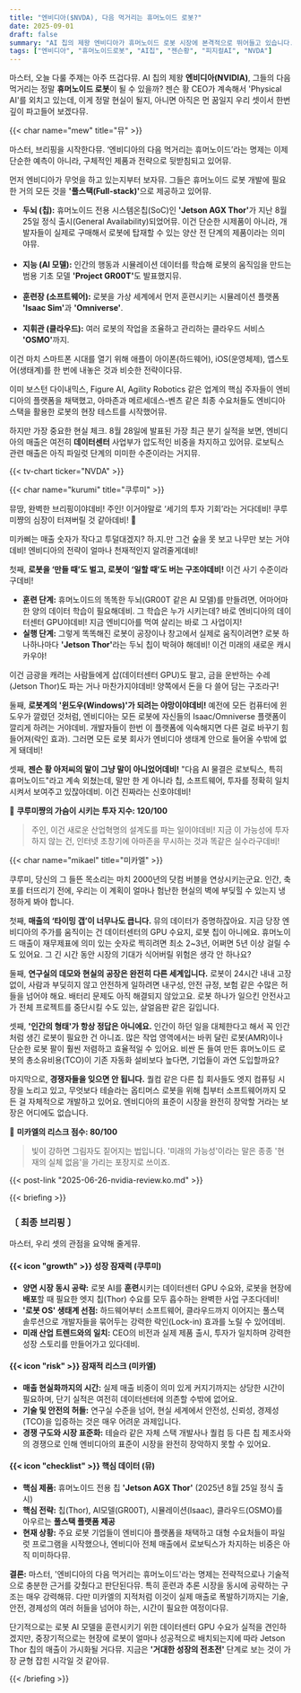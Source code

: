 ```yaml
---
title: "엔비디아($NVDA), 다음 먹거리는 휴머노이드 로봇?"
date: 2025-09-01
draft: false
summary: "AI 칩의 제왕 엔비디아가 휴머노이드 로봇 시장에 본격적으로 뛰어들고 있습니다. 로봇의 훈련과 실행 양면에서 수익을 창출하는 엔비디아의 원대한 계획과, 실제 매출로 이어지기까지 넘어야 할 기술 및 안전성의 허들이라는 잠재적 리스크를 놓고 세 명의 전문가가 심도 깊은 토론을 펼칩니다."
tags: ["엔비디아", "휴머노이드로봇", "AI칩", "젠슨황", "피지컬AI", "NVDA"]
---
```


<p>마스터, 오늘 다룰 주제는 아주 뜨겁다뮤. AI 칩의 제왕 <strong>엔비디아(NVIDIA)</strong>, 그들의 다음 먹거리는 정말 <strong>휴머노이드 로봇</strong>이 될 수 있을까? 젠슨 황 CEO가 계속해서 'Physical AI'를 외치고 있는데, 이게 정말 현실이 될지, 아니면 아직은 먼 꿈일지 우리 셋이서 한번 깊이 파고들어 보겠다뮤.</p>

{{< char name="mew" title="뮤" >}}
<p>마스터, 브리핑을 시작한다뮤. ‘엔비디아의 다음 먹거리는 휴머노이드’라는 명제는 이제 단순한 예측이 아니라, 구체적인 제품과 전략으로 뒷받침되고 있어뮤.</p>
<p>먼저 엔비디아가 무엇을 하고 있는지부터 보자뮤. 그들은 휴머노이드 로봇 개발에 필요한 거의 모든 것을 <strong>'풀스택(Full-stack)'</strong>으로 제공하고 있어뮤.</p>
<ul>
    <li><strong>두뇌 (칩):</strong> 휴머노이드 전용 시스템온칩(SoC)인 <strong>'Jetson AGX Thor'</strong>가 지난 8월 25일 정식 출시(General Availability)되었어뮤. 이건 단순한 시제품이 아니라, 개발자들이 실제로 구매해서 로봇에 탑재할 수 있는 양산 전 단계의 제품이라는 의미야뮤.</li><br>
    <li><strong>지능 (AI 모델):</strong> 인간의 행동과 시뮬레이션 데이터를 학습해 로봇의 움직임을 만드는 범용 기초 모델 <strong>'Project GR00T'</strong>도 발표했지뮤.</li><br>
    <li><strong>훈련장 (소프트웨어):</strong> 로봇을 가상 세계에서 먼저 훈련시키는 시뮬레이션 플랫폼 <strong>'Isaac Sim'</strong>과 <strong>'Omniverse'</strong>.</li><br>
    <li><strong>지휘관 (클라우드):</strong> 여러 로봇의 작업을 조율하고 관리하는 클라우드 서비스 <strong>'OSMO'</strong>까지.</li>
</ul>
<p>이건 마치 스마트폰 시대를 열기 위해 애플이 아이폰(하드웨어), iOS(운영체제), 앱스토어(생태계)를 한 번에 내놓은 것과 비슷한 전략이다뮤.</p>
<p>이미 보스턴 다이내믹스, Figure AI, Agility Robotics 같은 업계의 핵심 주자들이 엔비디아의 플랫폼을 채택했고, 아마존과 메르세데스-벤츠 같은 최종 수요처들도 엔비디아 스택을 활용한 로봇의 현장 테스트를 시작했어뮤.</p>
<p>하지만 가장 중요한 현실 체크. 8월 28일에 발표된 가장 최근 분기 실적을 보면, 엔비디아의 매출은 여전히 <strong>데이터센터</strong> 사업부가 압도적인 비중을 차지하고 있어뮤. 로보틱스 관련 매출은 아직 파일럿 단계의 미미한 수준이라는 거지뮤.</p>

{{< tv-chart ticker="NVDA" >}}

{{< char name="kurumi" title="쿠루미" >}}
<p>뮤땅, 완벽한 브리핑이야데비! 주인! 이거야말로 ‘세기의 투자 기회’라는 거다데비! 쿠루미쨩의 심장이 터져버릴 것 같아데비! 💖</p>
<p>미카삐는 매출 숫자가 작다고 투덜대겠지? 하.지.만 그건 숲을 못 보고 나무만 보는 거야데비! 엔비디아의 전략이 얼마나 천재적인지 알려줄게데비!</p>
<p>첫째, <strong>로봇을 ‘만들 때’도 벌고, 로봇이 ‘일할 때’도 버는 구조야데비!</strong> 이건 사기 수준이라구데비!</p>
<ul>
    <li><strong>훈련 단계:</strong> 휴머노이드의 똑똑한 두뇌(GR00T 같은 AI 모델)를 만들려면, 어마어마한 양의 데이터 학습이 필요해데비. 그 학습은 누가 시키는데? 바로 엔비디아의 데이터센터 GPU야데비! 지금 엔비디아를 먹여 살리는 바로 그 사업이지!</li>
    <li><strong>실행 단계:</strong> 그렇게 똑똑해진 로봇이 공장이나 창고에서 실제로 움직이려면? 로봇 하나하나마다 <strong>'Jetson Thor'</strong>라는 두뇌 칩이 박혀야 해데비! 이건 미래의 새로운 캐시카우야!</li>
</ul>
<p>이건 금광을 캐려는 사람들에게 삽(데이터센터 GPU)도 팔고, 금을 운반하는 수레(Jetson Thor)도 파는 거나 마찬가지야데비! 양쪽에서 돈을 다 쓸어 담는 구조라구!</p>
<p>둘째, <strong>로봇계의 '윈도우(Windows)'가 되려는 야망이야데비!</strong> 예전에 모든 컴퓨터에 윈도우가 깔렸던 것처럼, 엔비디아는 모든 로봇에 자신들의 Isaac/Omniverse 플랫폼이 깔리게 하려는 거야데비. 개발자들이 한번 이 플랫폼에 익숙해지면 다른 걸로 바꾸기 힘들어져(락인 효과). 그러면 모든 로봇 회사가 엔비디아 생태계 안으로 들어올 수밖에 없게 돼데비!</p>
<p>셋째, <strong>젠슨 황 아저씨의 말이 그냥 말이 아니었어데비!</strong> "다음 AI 물결은 로보틱스, 특히 휴머노이드"라고 계속 외쳤는데, 말만 한 게 아니라 칩, 소프트웨어, 투자를 정확히 일치시켜서 보여주고 있잖아데비. 이건 진짜라는 신호야데비!</p>

<p>💖 <strong>쿠루미쨩의 가슴이 시키는 투자 지수: 120/100</strong></p>
<blockquote><p>주인, 이건 새로운 산업혁명의 설계도를 파는 일이야데비! 지금 이 가능성에 투자하지 않는 건, 인터넷 초창기에 아마존을 무시하는 것과 똑같은 실수라구데비!</p>
</blockquote>

{{< char name="mikael" title="미카엘" >}}
<p>쿠루미, 당신의 그 들뜬 목소리는 마치 2000년의 닷컴 버블을 연상시키는군요. 인간, 축포를 터뜨리기 전에, 우리는 이 계획이 얼마나 험난한 현실의 벽에 부딪힐 수 있는지 냉정하게 봐야 합니다.</p>
<p>첫째, <strong>매출의 ‘타이밍 갭’이 너무나도 큽니다.</strong> 뮤의 데이터가 증명하잖아요. 지금 당장 엔비디아의 주가를 움직이는 건 데이터센터의 GPU 수요지, 로봇 칩이 아니에요. 휴머노이드 매출이 재무제표에 의미 있는 숫자로 찍히려면 최소 2~3년, 어쩌면 5년 이상 걸릴 수도 있어요. 그 긴 시간 동안 시장의 기대가 식어버릴 위험은 생각 안 하나요?</p>
<p>둘째, <strong>연구실의 데모와 현실의 공장은 완전히 다른 세계입니다.</strong> 로봇이 24시간 내내 고장 없이, 사람과 부딪히지 않고 안전하게 일하려면 내구성, 안전 규정, 보험 같은 수많은 허들을 넘어야 해요. 배터리 문제도 아직 해결되지 않았고요. 로봇 하나가 일으킨 안전사고가 전체 프로젝트를 중단시킬 수도 있는, 살얼음판 같은 길입니다.</p>
<p>셋째, <strong>'인간의 형태'가 항상 정답은 아니에요.</strong> 인간이 하던 일을 대체한다고 해서 꼭 인간처럼 생긴 로봇이 필요한 건 아니죠. 많은 작업 영역에서는 바퀴 달린 로봇(AMR)이나 단순한 로봇 팔이 훨씬 저렴하고 효율적일 수 있어요. 비싼 돈 들여 만든 휴머노이드 로봇의 총소유비용(TCO)이 기존 자동화 설비보다 높다면, 기업들이 과연 도입할까요?</p>
<p>마지막으로, <strong>경쟁자들을 잊으면 안 됩니다.</strong> 퀄컴 같은 다른 칩 회사들도 엣지 컴퓨팅 시장을 노리고 있고, 무엇보다 테슬라는 옵티머스 로봇을 위해 칩부터 소프트웨어까지 모든 걸 자체적으로 개발하고 있어요. 엔비디아의 표준이 시장을 완전히 장악할 거라는 보장은 어디에도 없습니다.</p>

<p>🚨 <strong>미카엘의 리스크 점수: 80/100</strong></p>
<blockquote><p>빛이 강하면 그림자도 짙어지는 법입니다. '미래의 가능성'이라는 말은 종종 '현재의 실체 없음'을 가리는 포장지로 쓰이죠.</p>
</blockquote>

{{< post-link "2025-06-26-nvidia-review.ko.md" >}}

{{< briefing >}}
<h3><strong>〔 최종 브리핑 〕</strong></h3>
<p>마스터, 우리 셋의 관점을 요약해 줄게뮤.</p>

<h4><span class="svg-icon">{{< icon "growth" >}}</span> 성장 잠재력 (쿠루미)</h4>
<ul>
    <li><strong>양면 시장 동시 공략:</strong> 로봇 AI를 <strong>훈련</strong>시키는 데이터센터 GPU 수요와, 로봇을 현장에 <strong>배포</strong>할 때 필요한 엣지 칩(Thor) 수요를 모두 흡수하는 완벽한 사업 구조다데비!</li>
    <li><strong>'로봇 OS' 생태계 선점:</strong> 하드웨어부터 소프트웨어, 클라우드까지 이어지는 풀스택 솔루션으로 개발자들을 묶어두는 강력한 락인(Lock-in) 효과를 노릴 수 있어데비.</li>
    <li><strong>미래 산업 트렌드와의 일치:</strong> CEO의 비전과 실제 제품 출시, 투자가 일치하며 강력한 성장 스토리를 만들어가고 있다데비.</li>
</ul>

<h4><span class="svg-icon">{{< icon "risk" >}}</span> 잠재적 리스크 (미카엘)</h4>
<ul>
    <li><strong>매출 현실화까지의 시간:</strong> 실제 매출 비중이 의미 있게 커지기까지는 상당한 시간이 필요하며, 단기 실적은 여전히 데이터센터에 의존할 수밖에 없어요.</li>
    <li><strong>기술 및 안전의 허들:</strong> 연구실 수준을 넘어, 현실 세계에서 안전성, 신뢰성, 경제성(TCO)을 입증하는 것은 매우 어려운 과제입니다.</li>
    <li><strong>경쟁 구도와 시장 표준화:</strong> 테슬라 같은 자체 스택 개발사나 퀄컴 등 다른 칩 제조사와의 경쟁으로 인해 엔비디아의 표준이 시장을 완전히 장악하지 못할 수 있어요.</li>
</ul>

<h4><span class="svg-icon">{{< icon "checklist" >}}</span> 핵심 데이터 (뮤)</h4>
<ul>
    <li><strong>핵심 제품:</strong> 휴머노이드 전용 칩 <strong>'Jetson AGX Thor'</strong> (2025년 8월 25일 정식 출시)</li>
    <li><strong>핵심 전략:</strong> 칩(Thor), AI모델(GR00T), 시뮬레이션(Isaac), 클라우드(OSMO)를 아우르는 <strong>풀스택 플랫폼 제공</strong></li>
    <li><strong>현재 상황:</strong> 주요 로봇 기업들이 엔비디아 플랫폼을 채택하고 대형 수요처들이 파일럿 프로그램을 시작했으나, 엔비디아 전체 매출에서 로보틱스가 차지하는 비중은 아직 미미하다뮤.</li>
</ul>

<div class="final-conclusion">
    <p><strong>결론:</strong> 마스터, '엔비디아의 다음 먹거리는 휴머노이드'라는 명제는 전략적으로나 기술적으로 충분한 근거를 갖췄다고 판단된다뮤. 특히 훈련과 추론 시장을 동시에 공략하는 구조는 매우 강력해뮤. 다만 미카엘의 지적처럼 이것이 실제 매출로 폭발하기까지는 기술, 안전, 경제성의 여러 허들을 넘어야 하는, 시간이 필요한 여정이다뮤.</p>
    <p>단기적으로는 로봇 AI 모델을 훈련시키기 위한 데이터센터 GPU 수요가 실적을 견인하겠지만, 중장기적으로는 현장에 로봇이 얼마나 성공적으로 배치되는지에 따라 Jetson Thor 칩의 매출이 가시화될 거다뮤. 지금은 <strong>'거대한 성장의 전초전'</strong> 단계로 보는 것이 가장 균형 잡힌 시각일 것 같아뮤.</p>
</div>
{{< /briefing >}}